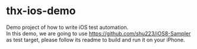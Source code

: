 # thx-ios-demo
Demo project of how to write iOS test automation.  
In this demo, we are going to use https://github.com/shu223/iOS8-Sampler as test target, please follow its readme to build and run it on your iPhone.
